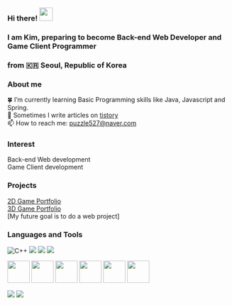 ### Hi there! <img src="https://raw.githubusercontent.com/MartinHeinz/MartinHeinz/master/wave.gif" width="30px">
### I am Kim, preparing to become Back-end Web Developer and Game Client Programmer 
### from :kr: Seoul, Republic of Korea

### About me

:four_leaf_clover: I’m currently learning Basic Programming skills like Java, Javascript and Spring.<br/>
:pencil: Sometimes I write articles on [tistory](https://etudier-cording.tistory.com/) <br/> <!-- Add a links-->
📫 How to reach me: puzzle527@naver.com <br/>

### Interest
Back-end Web development <br/>
Game Client development <br/>

### Projects
[2D Game Portfolio](https://www.youtube.com/watch?v=BvCTkkAV0ow) <br/>
[3D Game Portfolio](https://www.youtube.com/watch?v=DEmAV8VxxUQ) <br/>
[My future goal is to do a web project]

### Languages and Tools

<p>
<img alt="C++" src="https://img.shields.io/badge/C%2B%2B-00599C?style=flat-square&logo=c%2B%2B&logoColor=white" />
<img src="https://img.shields.io/badge/Java-ED8B00?style=flat-squarelogo=java&logoColor=white"/> 
<img src="https://img.shields.io/badge/JavaScript-323330?style=flat-square&logo=javascript&logoColor=F7DF1E" />
<img src="https://img.shields.io/badge/Python-3766AB?style=flat-square&logo=Python&logoColor=white"/> 
</p>

<p>
<img src="https://cdn.jsdelivr.net/gh/devicons/devicon/icons/cplusplus/cplusplus-line.svg" width="50" height="50"/>
<img src="https://cdn.jsdelivr.net/gh/devicons/devicon/icons/visualstudio/visualstudio-plain.svg" width="50" height="50"/>
<img src="https://cdn.jsdelivr.net/gh/devicons/devicon/icons/unrealengine/unrealengine-original.svg" width="50" height="50"/>
<img src="https://cdn.jsdelivr.net/gh/devicons/devicon/icons/javascript/javascript-original.svg" width="50" height="50"/>
<img src="https://cdn.jsdelivr.net/gh/devicons/devicon/icons/java/java-original-wordmark.svg" width="50" height="50"/>
<img src="https://cdn.jsdelivr.net/gh/devicons/devicon/icons/vscode/vscode-original-wordmark.svg" width="50" height="50"/>
</p>

<!-- status bar -->
  <img src="https://github-readme-stats.vercel.app/api?username=puzzle527&layout=compact&show_icons=true&theme=vue&hide_border=true" />
  <img src="https://github-readme-stats.vercel.app/api/top-langs/?username=puzzle527&layout=compact&theme=vue&hide_border=true" />
